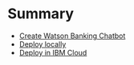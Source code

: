 # Summary

- [Create Watson Banking Chatbot](README.md)
- [Deploy locally](doc/source/local.md)
- [Deploy in IBM Cloud](doc/source/cf.md)